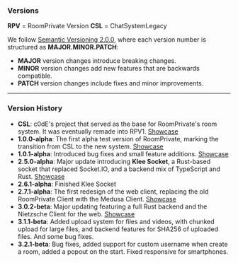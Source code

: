 ### Versions

**RPV** = RoomPrivate Version
**CSL** = ChatSystemLegacy  

We follow [Semantic Versioning 2.0.0](https://semver.org/), where each version number is structured as **MAJOR.MINOR.PATCH**:

- **MAJOR** version changes introduce breaking changes.
- **MINOR** version changes add new features that are backwards compatible.
- **PATCH** version changes include fixes and minor improvements.

---

### Version History
- **CSL**: c0dE's project that served as the base for RoomPrivate's room system. It was eventually remade into RPV1. [Showcase](https://youtube.com/shorts/yturQUrpWg0)
- **1.0.0-alpha**: The first alpha test version of RoomPrivate, marking the transition from CSL to the new system. [Showcase](https://youtu.be/uMI_bCFlTbc)
- **1.0.1-alpha**: Introduced bug fixes and small feature additions. [Showcase](https://youtu.be/rgCnYbPmkZM)
- **2.5.0-alpha**: Major update introducing **Klee Socket**, a Rust-based socket that replaced Socket.IO, and a backend mix of TypeScript and Rust. [Showcase](https://youtu.be/8_lfL7AwnIE)
- **2.6.1-alpha**: Finished Klee Socket
- **2.7.1-alpha**: The first redesign of the web client, replacing the old RoomPrivate Client with the Medusa Client. [Showcase](https://youtu.be/q5uO7zCbiNk)
- **3.0.2-beta**: Major updating featuring a full Rust backend and the Nietzsche Client for the web. [Showcase](https://youtu.be/5zqiD9TrosI)
- **3.1.1-beta**: Added upload system for files and videos, with chunked upload for large files, and backend features for SHA256 of uploaded files. And some bug fixes.
- **3.2.1-beta**: Bug fixes, added support for custom username when create a room, added a popout on the start. Fixed responsive for smartphones.